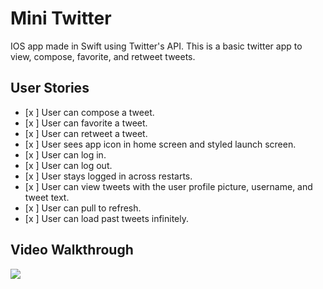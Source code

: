 # Mini Twitter

IOS app made in Swift using Twitter's API. This is a basic twitter app to view, compose, favorite, and retweet tweets.

## User Stories

- [x ] User can compose a tweet. 
- [x ] User can favorite a tweet. 
- [x ] User can retweet a tweet. 
- [x ] User sees app icon in home screen and styled launch screen. 
- [x ] User can log in. 
- [x ] User can log out. 
- [x ] User stays logged in across restarts.
- [x ] User can view tweets with the user profile picture, username, and tweet text.
- [x ] User can pull to refresh. 
- [x ] User can load past tweets infinitely. 

## Video Walkthrough

![](https://i.imgur.com/MewNLq4.gif)

